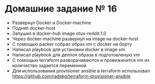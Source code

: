 # Домашние задание № 16
- Развернул Docker и Docker-machine
- Поднял docker-host
- Запушил в docker-hub image otus-reddit:1.0
- Через docker-machine развернул на image на docker-host
- С помощью packer собрал образ vm c docker на борту
- Написал playbook для установки docker в image vm
- Написал playbook для деплоя образа в подготовленую vm
- С помощью terraform разворачиваются  и провижинится vm их количество задается переменной
- Для использования   provisioner ansible в terraform использовал https://github.com/radekg/terraform-provisioner-ansible
